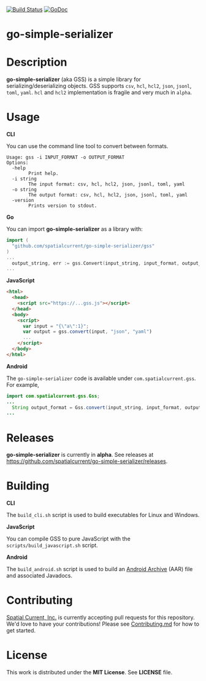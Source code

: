 [![Build Status](https://travis-ci.org/spatialcurrent/go-simple-serializer.svg)](https://travis-ci.org/spatialcurrent/go-simple-serializer) [![GoDoc](https://godoc.org/github.com/spatialcurrent/go-simple-serializer?status.svg)](https://godoc.org/github.com/spatialcurrent/go-simple-serializer)

# go-simple-serializer

# Description

**go-simple-serializer** (aka GSS) is a simple library for serializing/deserializing objects.  GSS supports `csv`, `hcl`, `hcl2`, `json`, `jsonl`, `toml`, `yaml`.  `hcl` and `hcl2` implementation is fragile and very much in `alpha`.

# Usage

**CLI**

You can use the command line tool to convert between formats.

```
Usage: gss -i INPUT_FORMAT -o OUTPUT_FORMAT
Options:
  -help
    	Print help.
  -i string
    	The input format: csv, hcl, hcl2, json, jsonl, toml, yaml
  -o string
    	The output format: csv, hcl, hcl2, json, jsonl, toml, yaml
  -version
    	Prints version to stdout.
```

**Go**

You can import **go-simple-serializer** as a library with:

```go
import (
  "github.com/spatialcurrent/go-simple-serializer/gss"
)
...
  output_string, err := gss.Convert(input_string, input_format, output_format)
...
```

**JavaScript**

```html
<html>
  <head>
    <script src="https://...gss.js"></script>
  </head>
  <body>
    <script>
      var input = "{\"a\":1}";
      var output = gss.convert(input, "json", "yaml")
      ...
    </script>
  </body>
</html>
```

**Android**

The `go-simple-serializer` code is available under `com.spatialcurrent.gss`.  For example,

```java
import com.spatialcurrent.gss.Gss;
...
  String output_format = Gss.convert(input_string, input_format, output_format);
...
```

# Releases

**go-simple-serializer** is currently in **alpha**.  See releases at https://github.com/spatialcurrent/go-simple-serializer/releases.

# Building

**CLI**

The `build_cli.sh` script is used to build executables for Linux and Windows.

**JavaScript**

You can compile GSS to pure JavaScript with the `scripts/build_javascript.sh` script.

**Android**

The `build_android.sh` script is used to build an [Android Archive](https://developer.android.com/studio/projects/android-library) (AAR) file and associated Javadocs.

# Contributing

[Spatial Current, Inc.](https://spatialcurrent.io) is currently accepting pull requests for this repository.  We'd love to have your contributions!  Please see [Contributing.md](https://github.com/spatialcurrent/go-simple-serializer/blob/master/CONTRIBUTING.md) for how to get started.

# License

This work is distributed under the **MIT License**.  See **LICENSE** file.
